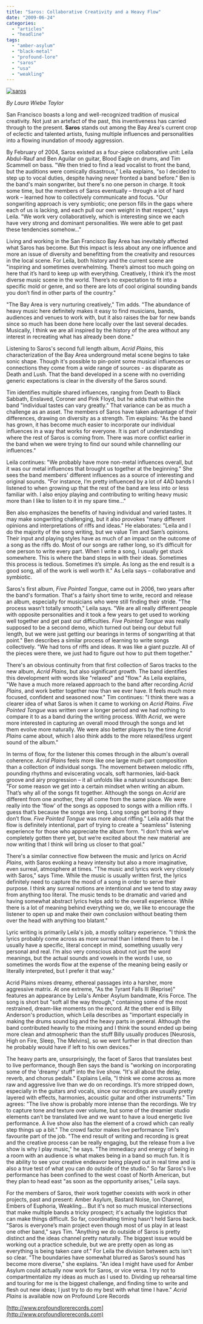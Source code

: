 ```yaml
---
title: "Saros: Collaborative Creativity and a Heavy Flow"
date: "2009-06-24"
categories: 
  - "articles"
  - "headline"
tags: 
  - "amber-asylum"
  - "black-metal"
  - "profound-lore"
  - "saros"
  - "usa"
  - "weakling"
---
```


[![saros](http://www.hellbound.ca/wp-content/uploads/2009/06/saros-225x300.jpg "saros")](http://www.hellbound.ca/wp-content/uploads/2009/06/saros.jpg)

_By Laura Wiebe Taylor_

San Francisco boasts a long and well-recognized tradition of musical creativity. Not just an artefact of the past, this inventiveness has carried through to the present. **Saros** stands out among the Bay Area's current crop of eclectic and talented artists, fusing multiple influences and personalities into a flowing inundation of moody aggression.

By February of 2004, Saros existed as a four-piece collaborative unit: Leila Abdul-Rauf and Ben Aguilar on guitar, Blood Eagle on drums, and Tim Scammell on bass. "We then tried to find a lead vocalist to front the band, but the auditions were comically disastrous," Leila explains, "so I decided to step up to vocal duties, despite having never fronted a band before." Ben is the band's main songwriter, but there's no one person in charge. It took some time, but the members of Saros eventually – through a lot of hard work – learned how to collectively communicate and focus. "Our songwriting approach is very symbiotic; one person fills in the gaps where each of us is lacking, and each pull our own weight in that respect," says Leila. "We work very collaboratively, which is interesting since we each have very strong and dominant personalities. We were able to get past these tendencies somehow…"

Living and working in the San Francisco Bay Area has inevitably affected what Saros has become. But this impact is less about any one influence and more an issue of diversity and benefitting from the creativity and resources in the local scene. For Leila, both history and the current scene are "inspiring and sometimes overwhelming. There’s almost too much going on here that it’s hard to keep up with everything. Creatively, I think it’s the most diverse music scene in the world. There’s no expectation to fit into a specific mold or genre, and so there are lots of cool original sounding bands you don’t find in other parts of the country."

"The Bay Area is very nurturing creatively," Tim adds. "The abundance of heavy music here definitely makes it easy to find musicians, bands, audiences and venues to work with, but it also raises the bar for new bands since so much has been done here locally over the last several decades. Musically, I think we are all inspired by the history of the area without any interest in recreating what has already been done."

Listening to Saros's second full length album, _Acrid Plains_, this characterization of the Bay Area underground metal scene begins to take sonic shape. Though it's possible to pin-point some musical influences or connections they come from a wide range of sources - as disparate as Death and Lush. That the band developed in a scene with no overriding generic expectations is clear in the diversity of the Saros sound.

Tim identifies multiple shared influences, ranging from Death to Black Sabbath, Enslaved, Coroner and Pink Floyd, but he adds that within the band "individual tastes can vary greatly." That variance can be as much a challenge as an asset. The members of Saros have taken advantage of their differences, drawing on diversity as a strength. Tim explains: "As the band has grown, it has become much easier to incorporate our individual influences in a way that works for everyone. It is part of understanding where the rest of Saros is coming from. There was more conflict earlier in the band when we were trying to find our sound while channelling our influences."

Leila continues: "We probably have more non-metal influences overall, but it was our metal influences that brought us together at the beginning." She sees the band members' different influences as a source of interesting and original sounds. "For instance, I’m pretty influenced by a lot of 4AD bands I listened to when growing up that the rest of the band are less into or less familiar with. I also enjoy playing and contributing to writing heavy music more than I like to listen to it in my spare time…"

Ben also emphasizes the benefits of having individual and varied tastes. It may make songwriting challenging, but it also provokes "many different opinions and interpretations of riffs and ideas." He elaborates: "Leila and I do the majority of the song writing, but we value Tim and Sam’s opinions. Their input and playing styles have as much of an impact on the outcome of a song as the riffs do. Most of our songs are rather long, so it’s difficult for one person to write every part. When I write a song, I usually get stuck somewhere. This is where the band steps in with their ideas. Sometimes this process is tedious. Sometimes it’s simple. As long as the end result is a good song, all of the work is well worth it." As Leila says – collaborative and symbiotic.

Saros's first album, _Five Pointed Tongue_, came out in 2006, two years after the band's formation. That's a fairly short time to write, record and release an album, especially for musicians who were still finding their stride. "The process wasn’t totally smooth," Leila says. "We are all really different people with opposite personalities and it took a few years to get used to working well together and get past our difficulties. _Five Pointed Tongue_ was really supposed to be a second demo, which turned out being our debut full length, but we were just getting our bearings in terms of songwriting at that point." Ben describes a similar process of learning to write songs collectively. "We had tons of riffs and ideas. It was like a giant puzzle. All of the pieces were there, we just had to figure out how to put them together."

There's an obvious continuity from that first collection of Saros tracks to the new album, _Acrid Plains_, but also significant growth. The band identifies this development with words like "relaxed" and "flow." As Leila explains, "We have a much more relaxed approach to the band after recording _Acrid Plains_, and work better together now than we ever have. It feels much more focused, confident and seasoned now." Tim continues: "I think there was a clearer idea of what Saros is when it came to working on _Acrid Plains. Five Pointed Tongue_ was written over a longer period and we had nothing to compare it to as a band during the writing process. With _Acrid_, we were more interested in capturing an overall mood through the songs and let them evolve more naturally. We were also better players by the time _Acrid Plains_ came about, which I also think adds to the more relaxed/less urgent sound of the album."

In terms of flow, for the listener this comes through in the album's overall coherence. _Acrid Plains_ feels more like one large multi-part composition than a collection of individual songs. The movement between melodic riffs, pounding rhythms and eviscerating vocals, soft harmonies, laid-back groove and airy progression – it all unfolds like a natural soundscape. Ben: "For some reason we get into a certain mindset when writing an album. That’s why all of the songs fit together. Although the songs on _Acrid_ are different from one another, they all come from the same place. We were really into the 'flow' of the songs as opposed to songs with a million riffs. I guess that’s because the songs are long. Long songs get boring if they don’t flow. _Five Pointed Tongue_ was more about riffing." Leila adds that the flow is definitely intentional, part of trying to create a "seamless" listening experience for those who appreciate the album form. "I don’t think we’ve completely gotten there yet, but we’re excited about the new material  are now writing that I think will bring us closer to that goal."

There's a similar connective flow between the music and lyrics on _Acrid Plains_, with Saros evoking a heavy intensity but also a more imaginative, even surreal, atmosphere at times. "The music and lyrics work very closely with Saros," says Time. While the music is usually written first, the lyrics definitely need to capture the mood of a song in order to serve their purpose. I think any surreal notions are intentional and we tend to stay away from anything too literal. The music tends to be dramatic and varied and having somewhat abstract lyrics helps add to the overall experience. While there is a lot of meaning behind everything we do, we like to encourage the listener to open up and make their own conclusion without beating them over the head with anything too blatant."

Lyric writing is primarily Leila's job, a mostly solitary experience. "I think the lyrics probably come across as more surreal than I intend them to be. I usually have a specific, literal concept in mind, something usually very personal and real. I’m also very conscious about not just the word meanings, but the actual sounds and vowels in the words I use, so sometimes the words flow at the expense of the meaning being easily or literally interpreted, but I prefer it that way."

Acrid Plains mixes dreamy, ethereal passages into a harsher, more aggressive matrix. At one extreme, "As the Tyrant Falls Ill (Reprise)" features an appearance by Leila's Amber Asylum bandmate, Kris Force. The song is short but "soft all the way through," containing some of the most restrained, dream-like moments on the record. At the other end is Billy Anderson's production, which Leila describes as "important especially in making the drums sound big and the heavy parts in general. Although the band contributed heavily to the mixing and I think the sound ended up being more clean and atmospheric than the stuff Billy usually produces \[Neurosis, High on Fire, Sleep, The Melvins\], so we went further in that direction than he probably would have if left to his own devices."

The heavy parts are, unsurprisingly, the facet of Saros that translates best to live performance, though Ben says the band is "working on incorporating some of the 'dreamy' stuff" into the live show. "It's all about the delay, reverb, and chorus pedals." Explains Leila, "I think we come across as more raw and aggressive live than we do on recordings. It’s more stripped down, especially in the guitars and vocals, since our recordings are usually pretty layered with effects, harmonies, acoustic guitar and other instruments." Tim agrees: "The live show is probably more intense than the recordings. We try to capture tone and texture over volume, but some of the dreamier studio elements can’t be translated live and we want to have a loud energetic live performance. A live show also has the element of a crowd which can really step things up a bit." The crowd factor makes live performance Tim's favourite part of the job. "The end result of writing and recording is great and the creative process can be really engaging, but the release from a live show is why I play music," he says. "The immediacy and energy of being in a room with an audience is what makes being in a band so much fun. It is the ability to see your creative endeavor being played out in real time and is also a true test of what you can do outside of the studio." So far Saros's live performance has been confined to the west coast of North American, but they plan to head east "as soon as the opportunity arises," Leila says.

For the members of Saros, their work together coexists with work in other projects, past and present: Amber Asylum, Bastard Noise, Ion Channel, Embers of Euphoria, Weakling... But it's not so much musical intersections that make multiple bands a tricky prospect; it's actually the logistics that can make things difficult. So far, coordinating timing hasn't held Saros back. "Saros is everyone’s main project even though most of us play in at least one other band," says Tim. "Anything we do outside of Saros is pretty distinct and the ideas channel pretty naturally. The biggest issue would be working out a practice schedule, but we are pretty open as long as everything is being taken care of." For Leila the division between acts isn't so clear. "The boundaries have somewhat blurred as Saros’s sound has become more diverse," she explains. "An idea I might have used for Amber Asylum could actually now work for Saros, or vice versa. I try not to compartmentalize my ideas as much as I used to. Dividing up rehearsal time and touring for me is the biggest challenge, and finding time to write and flesh out new ideas; I just try to do my best with what time I have." _Acrid Plains_ is available now on Profound Lore Records

[http://www.profoundlorerecords.com](http://www.profoundlorerecords.com)
